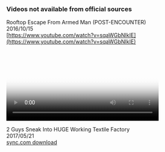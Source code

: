 ### Videos not available from official sources

Rooftop Escape From Armed Man (POST-ENCOUNTER)  
2016/10/15  
[https://www.youtube.com/watch?v=sqaWGbNlkIE](https://www.youtube.com/watch?v=sqaWGbNlkIE)   
<video id="videoPlayer" width="400" poster="video_preview/Rooftop_Escape_From_Armed_Man_(POST-ENCOUNTER).jpg" controls autoplay autobuffer></video>


<script>
var videoPlayer = document.getElementById('videoPlayer')

var vArray = [
    "https://cdn.discordapp.com/attachments/1150826559301767209/1150826641031962704/Rooftop_Escape_From_Armed_Man_POST-ENCOUNTER-sqaWGbNlkIE.mp4",
]

videoPlayer.src = vArray[0]

i = 1
videoPlayer.onended = function(){
    if (i < vArray.length) {
        videoPlayer.src = vArray[i]
       i++
    }
}
</script>  


2 Guys Sneak Into HUGE Working Textile Factory  
2017/05/21  
[sync.com download](https://ln5.sync.com/dl/39c325440/kvkhfzhz-kytf6qza-qz2mujwx-5yvmhkmz)